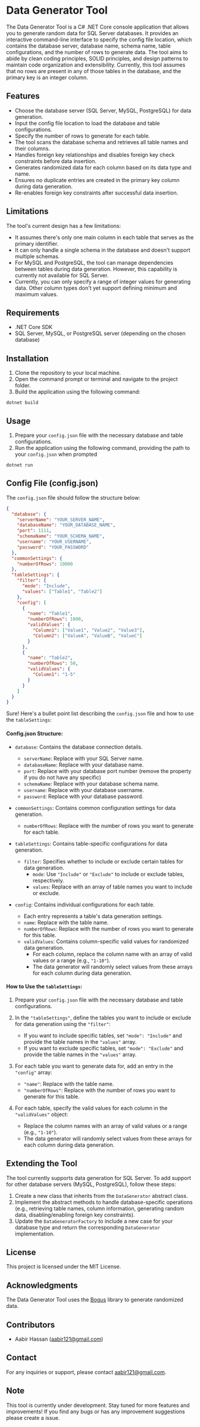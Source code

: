 # Data Generator Tool

The Data Generator Tool is a C# .NET Core console application that allows you to generate random data for SQL Server databases. It provides an interactive command-line interface to specify the config file location, which contains the database server, database name, schema name, table configurations, and the number of rows to generate data. The tool aims to abide by clean coding principles, SOLID principles, and design patterns to maintain code organization and extensibility. Currently, this tool assumes that no rows are present in any of those tables in the database, and the primary key is an integer column.

## Features

- Choose the database server (SQL Server, MySQL, PostgreSQL) for data generation.
- Input the config file location to load the database and table configurations.
- Specify the number of rows to generate for each table.
- The tool scans the database schema and retrieves all table names and their columns.
- Handles foreign key relationships and disables foreign key check constraints before data insertion.
- Generates randomized data for each column based on its data type and name.
- Ensures no duplicate entries are created in the primary key column during data generation.
- Re-enables foreign key constraints after successful data insertion.

## Limitations
The tool's current design has a few limitations:

- It assumes there's only one main column in each table that serves as the primary identifier.
- It can only handle a single schema in the database and doesn't support multiple schemas.
- For MySQL and PostgreSQL, the tool can manage dependencies between tables during data generation. However, this capability is currently not available for SQL Server.
- Currently, you can only specify a range of integer values for generating data. Other column types don't yet support defining minimum and maximum values.

## Requirements

- .NET Core SDK
- SQL Server, MySQL, or PostgreSQL server (depending on the chosen database)

## Installation

1. Clone the repository to your local machine.
2. Open the command prompt or terminal and navigate to the project folder.
3. Build the application using the following command:

```
dotnet build
```

## Usage

1. Prepare your `config.json` file with the necessary database and table configurations.
2. Run the application using the following command, providing the path to your `config.json` when prompted

```
dotnet run
```

## Config File (config.json)

The `config.json` file should follow the structure below:

```json
{
  "database": {
    "serverName": "YOUR_SERVER_NAME",
    "databaseName": "YOUR_DATABASE_NAME",
    "port": 1111,
    "schemaName": "YOUR_SCHEMA_NAME",
    "username": "YOUR_USERNAME",
    "password": "YOUR_PASSWORD"
  },
  "commonSettings": {
    "numberOfRows": 10000
  },
  "tableSettings": {
    "filter": {
      "mode": "Include",
      "values": ["Table1", "Table2"]
    },
    "config": [
      {
        "name": "Table1",
        "numberOfRows": 1000,
        "validValues": {
          "Column1": ["Value1", "Value2", "Value3"],
          "Column2": ["ValueA", "ValueB", "ValueC"]
        }
      },
      {
        "name": "Table2",
        "numberOfRows": 50,
        "validValues": {
          "Column1": "1-5"
        }
      }
    ]
  }
}
```

Sure! Here's a bullet point list describing the `config.json` file and how to use the `tableSettings`:

#### Config.json Structure:

- `database`: Contains the database connection details.
    - `serverName`: Replace with your SQL Server name.
    - `databaseName`: Replace with your database name.
    - `port`: Replace with your database port number (remove the property if you do not have any specific)
    - `schemaName`: Replace with your database schema name.
    - `username`: Replace with your database username.
    - `password`: Replace with your database password.

- `commonSettings`: Contains common configuration settings for data generation.
    - `numberOfRows`: Replace with the number of rows you want to generate for each table.

- `tableSettings`: Contains table-specific configurations for data generation.
    - `filter`: Specifies whether to include or exclude certain tables for data generation.
        - `mode`: Use `"Include"` or `"Exclude"` to include or exclude tables, respectively.
        - `values`: Replace with an array of table names you want to include or exclude.

- `config`: Contains individual configurations for each table.
    - Each entry represents a table's data generation settings.
    - `name`: Replace with the table name.
    - `numberOfRows`: Replace with the number of rows you want to generate for this table.
    - `validValues`: Contains column-specific valid values for randomized data generation.
        - For each column, replace the column name with an array of valid values or a range (e.g., `"1-10"`).
        - The data generator will randomly select values from these arrays for each column during data generation.

#### How to Use the `tableSettings`:

1. Prepare your `config.json` file with the necessary database and table configurations.

2. In the `"tableSettings"`, define the tables you want to include or exclude for data generation using the `"filter"`:
    - If you want to include specific tables, set `"mode": "Include"` and provide the table names in the `"values"` array.
    - If you want to exclude specific tables, set `"mode": "Exclude"` and provide the table names in the `"values"` array.

3. For each table you want to generate data for, add an entry in the `"config"` array:
    - `"name"`: Replace with the table name.
    - `"numberOfRows"`: Replace with the number of rows you want to generate for this table.

4. For each table, specify the valid values for each column in the `"validValues"` object:
    - Replace the column names with an array of valid values or a range (e.g., `"1-10"`).
    - The data generator will randomly select values from these arrays for each column during data generation.

## Extending the Tool

The tool currently supports data generation for SQL Server. To add support for other database servers (MySQL, PostgreSQL), follow these steps:

1. Create a new class that inherits from the `DataGenerator` abstract class.
2. Implement the abstract methods to handle database-specific operations (e.g., retrieving table names, column information, generating random data, disabling/enabling foreign key constraints).
3. Update the `DataGeneratorFactory` to include a new case for your database type and return the corresponding `DataGenerator` implementation.

## License

This project is licensed under the MIT License.

## Acknowledgments

The Data Generator Tool uses the [Bogus](https://github.com/bchavez/Bogus) library to generate randomized data.

## Contributors

- Aabir Hassan (aabir121@gmail.com)

## Contact

For any inquiries or support, please contact aabir121@gmail.com.

## Note

This tool is currently under development. Stay tuned for more features and improvements!
If you find any bugs or has any improvement suggestions please create a issue.
